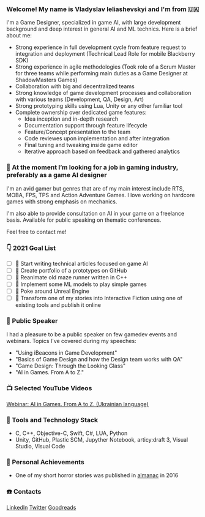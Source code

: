 ### Welcome! My name is Vladyslav Ieliashevskyi and I'm from :ukraine:
I'm a Game Designer, specialized in game AI, with large development background and deep interest in general AI and ML technics. Here is a brief about me:
- Strong experience in full development cycle from feature request to integration and deployment (Technical Lead Role for mobile Blackberry SDK)
- Strong experience in agile methodologies (Took role of a Scrum Master for three teams while performing main duties as a Game Designer at ShadowMasters Games)
- Collaboration with big and decentralized teams
- Strong knowledge of game development processes and collaboration with various teams (Development, QA, Design, Art)
- Strong prototyping skills using Lua, Unity or any other familiar tool
- Complete ownership over dedicated game features:
    - Idea inception and in-depth research
    - Documentation support through feature lifecycle
    - Feature/Concept presentation to the team
    - Code reviewes upon implementation and after integration
    - Final tuning and tweaking inside game editor
    - Iterative approach based on feedback and gathered analytics

### 👯 At the moment I’m looking for a job in gaming industry, preferably as a game AI designer 
I'm an avid gamer but genres that are of my main interest include RTS, MOBA, FPS, TPS and Action Adventure Games. I love working on hardcore games with strong emphasis on mechanics.

I'm also able to provide consultation on AI in your game on a freelance basis. Available for public speaking on thematic conferences.

Feel free to contact me!

### :point_down: 2021 Goal List
- [ ] :memo: Start writing technical articles focused on game AI
- [ ] :game_die: Create portfolio of a prototypes on GitHub
- [ ] :construction: Reanimate old maze runner written in C++
- [ ] :robot: Implement some ML models to play simple games
- [ ] :school: Poke around Unreal Engine
- [ ] :eyes: Transform one of my stories into Interactive Fiction using one of existing tools and publish it online

### :mega: Public Speaker
I had a pleasure to be a public speaker on few gamedev events and webinars. Topics I've covered during my speeches:
- "Using iBeacons in Game Development" 
- "Basics of Game Design and how the Design team works with QA"
- "Game Design: Through the Looking Glass"
- "AI in Games. From A to Z."

### :tv: Selected YouTube Videos
[Webinar: AI in Games. From A to Z. (Ukrainian language)](https://www.youtube.com/watch?v=xpix1e4zIqY)

### :wrench: Tools and Technology Stack
- C, C++, Objective-C, Swift, C#, LUA, Python 
- Unity, GitHub, Plastic SCM, Jupyther Notebook, articy:draft 3, Visual Studio, Visual Code

### :raised_hands: Personal Achievements
- One of my short horror stories was published in [almanac](https://www.goodreads.com/book/show/56945599-4) in 2016

### :telephone: Contacts
[LinkedIn](https://www.linkedin.com/in/velashevskyy/)
[Twitter](https://twitter.com/vieliashevskyi)
[Goodreads](https://www.goodreads.com/user/show/54195270-vladyslav-ieliashevskyi)

<!--
**vieliashevskyi/vieliashevskyi** is a ✨ _special_ ✨ repository because its `README.md` (this file) appears on your GitHub profile.
-->
